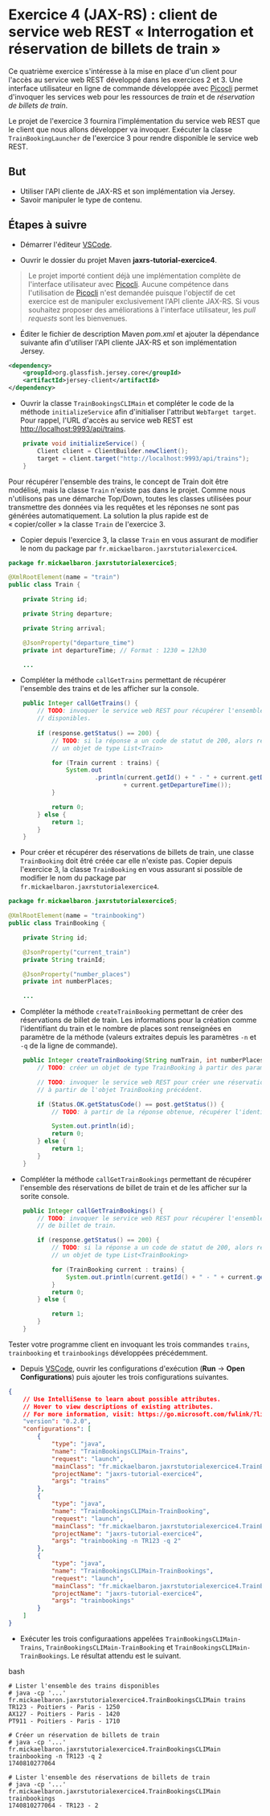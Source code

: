 # Exercice 4 (JAX-RS) : client de service web REST « Interrogation et réservation de billets de train »

Ce quatrième exercice s'intéresse à la mise en place d'un client pour l'accès au service web REST développé dans les exercices 2 et 3. Une interface utilisateur en ligne de commande développée avec [Picocli](https://picocli.info/) permet d'invoquer les services web pour les ressources de *train* et de *réservation de billets de train*.

Le projet de l'exercice 3 fournira l'implémentation du service web REST que le client que nous allons développer va invoquer. Exécuter la classe `TrainBookingLauncher` de l'exercice 3 pour rendre disponible le service web REST.

## But

* Utiliser l'API cliente de JAX-RS et son implémentation via Jersey.
* Savoir manipuler le type de contenu.

## Étapes à suivre

* Démarrer l'éditeur [VSCode](https://code.visualstudio.com/ "Visual Studio Code").

* Ouvrir le dossier du projet Maven **jaxrs-tutorial-exercice4**.

> Le projet importé contient déjà une implémentation complète de l'interface utilisateur avec [Picocli](https://picocli.info/). Aucune compétence dans l'utilisation de [Picocli](https://picocli.info/) n'est demandée puisque l'objectif de cet exercice est de manipuler exclusivement l'API cliente JAX-RS. Si vous souhaitez proposer des améliorations à l'interface utilisateur, les *pull requests* sont les bienvenues.

* Éditer le fichier de description Maven _pom.xml_ et ajouter la dépendance suivante afin d'utiliser l'API cliente JAX-RS et son implémentation Jersey.

```xml
<dependency>
    <groupId>org.glassfish.jersey.core</groupId>
    <artifactId>jersey-client</artifactId>
</dependency>
```

* Ouvrir la classe `TrainBookingsCLIMain` et compléter le code de la méthode `initializeService` afin d'initialiser l'attribut `WebTarget target`. Pour rappel, l'URL d'accès au service web REST est <http://localhost:9993/api/trains>.

```java
    private void initializeService() {
        Client client = ClientBuilder.newClient();
        target = client.target("http://localhost:9993/api/trains");
    }
```

Pour récupérer l'ensemble des trains, le concept de Train doit être modélisé, mais la classe `Train` n'existe pas dans le projet. Comme nous n'utilisons pas une démarche Top/Down, toutes les classes utilisées pour transmettre des données via les requêtes et les réponses ne sont pas générées automatiquement. La solution la plus rapide est de « copier/coller » la classe `Train` de l'exercice 3.

* Copier depuis l'exercice 3, la classe `Train` en vous assurant de modifier le nom du package par `fr.mickaelbaron.jaxrstutorialexercice4`.

```java
package fr.mickaelbaron.jaxrstutorialexercice5;

@XmlRootElement(name = "train")
public class Train {

    private String id;

    private String departure;

    private String arrival;

    @JsonProperty("departure_time")
    private int departureTime; // Format : 1230 = 12h30

    ...
```

* Compléter la méthode `callGetTrains` permettant de récupérer l'ensemble des trains et de les afficher sur la console.

```java
    public Integer callGetTrains() {
        // TODO: invoquer le service web REST pour récupérer l'ensemble des trains
        // disponibles.
        
        if (response.getStatus() == 200) {
            // TODO: si la réponse a un code de statut de 200, alors récupérer
            // un objet de type List<Train>

            for (Train current : trains) {
                System.out
                        .println(current.getId() + " - " + current.getDeparture() + " - " + current.getArrival() + " - "
                                + current.getDepartureTime());
            }

            return 0;
        } else {
            return 1;
        }
    }
```

* Pour créer et récupérer des réservations de billets de train, une classe `TrainBooking` doit êtré créée car elle n'existe pas. Copier depuis l'exercice 3, la classe `TrainBooking` en vous assurant si possible de modifier le nom du package par `fr.mickaelbaron.jaxrstutorialexercice4`.

```java
package fr.mickaelbaron.jaxrstutorialexercice5;

@XmlRootElement(name = "trainbooking")
public class TrainBooking {

    private String id;

    @JsonProperty("current_train")
    private String trainId;

    @JsonProperty("number_places")
    private int numberPlaces;

    ...
```

* Compléter la méthode `createTrainBooking` permettant de créer des réservations de billet de train. Les informations pour la création comme l'identifiant du train et le nombre de places sont renseignées en paramètre de la méthode (valeurs extraites depuis les paramètres `-n` et `-q` de la ligne de commande).

```java
    public Integer createTrainBooking(String numTrain, int numberPlaces) {
        // TODO: créer un objet de type TrainBooking à partir des paramètres d'entrées.

        // TODO: invoquer le service web REST pour créer une réservation de billet de train
        // à partir de l'objet TrainBooking précédent.

        if (Status.OK.getStatusCode() == post.getStatus()) {
            // TODO: à partir de la réponse obtenue, récupérer l'identifiant de réservation.

            System.out.println(id);
            return 0;
        } else {
            return 1;
        }
    }
```

* Compléter la méthode `callGetTrainBookings` permettant de récupérer l'ensemble des réservations de billet de train et de les afficher sur la sorite console.

```java
    public Integer callGetTrainBookings() {
        // TODO: invoquer le service web REST pour récupérer l'ensemble des réservations
        // de billet de train.

        if (response.getStatus() == 200) {
            // TODO: si la réponse a un code de statut de 200, alors récupérer
            // un objet de type List<TrainBooking>

            for (TrainBooking current : trains) {
                System.out.println(current.getId() + " - " + current.getTrainId() + " - " + current.getNumberPlaces());
            }
            return 0;
        } else {

            return 1;
        }
    }
```

Tester votre programme client en invoquant les trois commandes `trains`, `trainbooking` et `trainbookings` développées précédemment.

* Depuis [VSCode](https://code.visualstudio.com/ "Visual Studio Code"), ouvrir les configurations d'exécution (**Run** -> **Open Configurations**) puis ajouter les trois configurations suivantes.

```json
{
    // Use IntelliSense to learn about possible attributes.
    // Hover to view descriptions of existing attributes.
    // For more information, visit: https://go.microsoft.com/fwlink/?linkid=830387
    "version": "0.2.0",
    "configurations": [
        {
            "type": "java",
            "name": "TrainBookingsCLIMain-Trains",
            "request": "launch",
            "mainClass": "fr.mickaelbaron.jaxrstutorialexercice4.TrainBookingsCLIMain",
            "projectName": "jaxrs-tutorial-exercice4",
            "args": "trains"
        },
        {
            "type": "java",
            "name": "TrainBookingsCLIMain-TrainBooking",
            "request": "launch",
            "mainClass": "fr.mickaelbaron.jaxrstutorialexercice4.TrainBookingsCLIMain",
            "projectName": "jaxrs-tutorial-exercice4",
            "args": "trainbooking -n TR123 -q 2"
        },
        {
            "type": "java",
            "name": "TrainBookingsCLIMain-TrainBookings",
            "request": "launch",
            "mainClass": "fr.mickaelbaron.jaxrstutorialexercice4.TrainBookingsCLIMain",
            "projectName": "jaxrs-tutorial-exercice4",
            "args": "trainbookings"
        }
    ]
}
```

* Exécuter les trois configuraations appelées `TrainBookingsCLIMain-Trains`, `TrainBookingsCLIMain-TrainBooking` et `TrainBookingsCLIMain-TrainBookings`. Le résultat attendu est le suivant.

bash
```
# Lister l'ensemble des trains disponibles
# java -cp '...' fr.mickaelbaron.jaxrstutorialexercice4.TrainBookingsCLIMain trains
TR123 - Poitiers - Paris - 1250
AX127 - Poitiers - Paris - 1420
PT911 - Poitiers - Paris - 1710

# Créer un réservation de billets de train
# java -cp '...' fr.mickaelbaron.jaxrstutorialexercice4.TrainBookingsCLIMain trainbooking -n TR123 -q 2
1740810277064

# Lister l'ensemble des réservations de billets de train
# java -cp '...' fr.mickaelbaron.jaxrstutorialexercice4.TrainBookingsCLIMain trainbookings
1740810277064 - TR123 - 2
```
